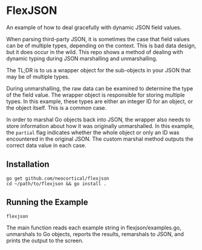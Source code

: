 # FlexJSON 

An example of how to deal gracefully with dynamic JSON field values.

When parsing third-party JSON, it is sometimes the case that field values can be of multiple types, depending on the context. This is bad data design, but it does occur in the wild. This repo shows a method of dealing with dynamic typing during JSON marshalling and unmarshalling. 

The TL;DR is to us a wrapper object for the sub-objects in your JSON that may be of multiple types. 

During unmarshalling, the raw data can be examined to determine the type of the field value. The wrapper object is responsible for storing multiple types. In this example, these types are either an integer ID for an object, or the object itself. This is a common case.

In order to marshal Go objects back into JSON, the wrapper also needs to store information about how it was originally unmarshalled. In this example, the `partial` flag indicates whether the whole object or only an ID was encountered in the original JSON. The custom marshal method outputs the correct data value in each case.

## Installation

```
go get github.com/neocortical/flexjson
cd ~/path/to/flexjson && go install .
```

## Running the Example

```
flexjson
```

The main function reads each example string in flexjson/examples.go, unmarshals to Go objects, reports the results, remarshals to JSON, and prints the output to the screen.

